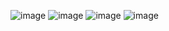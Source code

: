 ![image](https://github.com/user-attachments/assets/a89adade-63c0-4e20-a849-d5bcfacc61d3)
![image](https://github.com/user-attachments/assets/7dbfe724-dd6e-4fb2-ac9f-f45ad88e9878)
![image](https://github.com/user-attachments/assets/11652e74-3ce1-4e63-a7fa-40bc6ccd77e0)
![image](https://github.com/user-attachments/assets/e6665757-9e55-41be-81ae-6908439eda1c)

